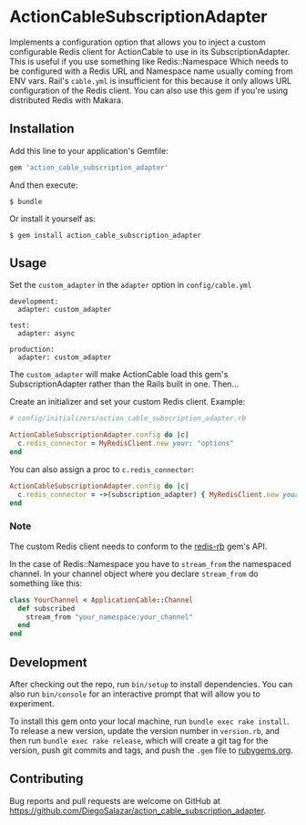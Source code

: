 # ActionCableSubscriptionAdapter

Implements a configuration option that allows you to inject a custom configurable Redis client
for ActionCable to use in its SubscriptionAdapter. This is useful if you use something like Redis::Namespace
Which needs to be configured with a Redis URL and Namespace name usually coming from ENV vars. Rail's `cable.yml` is insufficient for this because it only allows URL configuration of the Redis client. You can also use this gem if you're using distributed Redis with Makara.

## Installation

Add this line to your application's Gemfile:

```ruby
gem 'action_cable_subscription_adapter'
```

And then execute:

    $ bundle

Or install it yourself as:

    $ gem install action_cable_subscription_adapter

## Usage

Set the `custom_adapter` in the `adapter` option in `config/cable.yml`

```
development:
  adapter: custom_adapter

test:
  adapter: async

production:
  adapter: custom_adapter
```

The `custom_adapter` will make ActionCable load this gem's SubscriptionAdapter rather than the Rails built in one. Then...

Create an initializer and set your custom Redis client.
Example:

```ruby
# config/initializers/action_cable_subscription_adapter.rb

ActionCableSubscriptionAdapter.config do |c|
  c.redis_connector = MyRedisClient.new your: "options"
end
```

You can also assign a proc to `c.redis_connector`:

```ruby
ActionCableSubscriptionAdapter.config do |c|
  c.redis_connector = ->(subscription_adapter) { MyRedisClient.new your: "options" }
end
```

### Note

The custom Redis client needs to conform to the [redis-rb](https://github.com/redis/redis-rb) gem's API.

In the case of Redis::Namespace you have to `stream_from` the namespaced channel. In your channel object where you declare `stream_from` do something like this:

```ruby
class YourChannel < ApplicationCable::Channel
  def subscribed
    stream_from "your_namespace:your_channel"
  end
end
```

## Development

After checking out the repo, run `bin/setup` to install dependencies. You can also run `bin/console` for an interactive prompt that will allow you to experiment.

To install this gem onto your local machine, run `bundle exec rake install`. To release a new version, update the version number in `version.rb`, and then run `bundle exec rake release`, which will create a git tag for the version, push git commits and tags, and push the `.gem` file to [rubygems.org](https://rubygems.org).

## Contributing

Bug reports and pull requests are welcome on GitHub at https://github.com/DiegoSalazar/action_cable_subscription_adapter.
